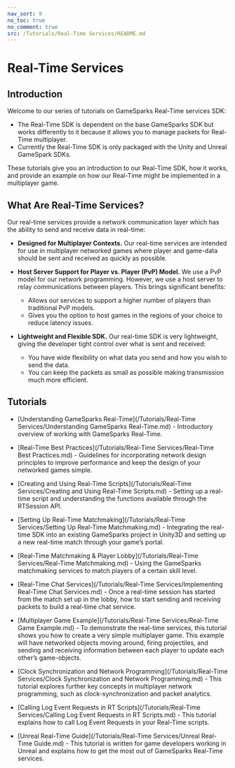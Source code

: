```yaml
---
nav_sort: 9
no_toc: true
no_comment: true
src: /Tutorials/Real-Time Services/README.md
---
```


# Real-Time Services

## Introduction

Welcome to our series of tutorials on GameSparks Real-Time services SDK:
* The Real-Time SDK is dependent on the base GameSparks SDK but works differently to it because it allows you to manage packets for Real-Time multiplayer.
* Currently the Real-Time SDK is only packaged with the Unity and Unreal GameSpark SDKs.  

These tutorials give you an introduction to our Real-Time SDK, how it works, and provide an example on how our Real-Time might be implemented in a multiplayer game.


## What Are Real-Time Services?

Our real-time services provide a network communication layer which has the ability to send and receive data in real-time:

* **Designed for Multiplayer Contexts.** Our real-time services are intended for use in multiplayer networked games where player and game-data should be sent and received as quickly as possible.

* **Host Server Support for Player vs. Player (PvP) Model.** We use a PvP model for our network programming. However, we use a host server to relay communications between players. This brings significant benefits:
  * Allows our services to support a higher number of players than traditional PvP models.
  * Gives you the option to host games in the regions of your choice to reduce latency issues.

* **Lightweight and Flexible SDK.** Our real-time SDK is very lightweight, giving the developer tight control over what is sent and received:
  * You have wide flexibility on what data you send and how you wish to send the data.
  * You can keep the packets as small as possible making transmission much more efficient.

## Tutorials

* [Understanding GameSparks Real-Time](/Tutorials/Real-Time Services/Understanding GameSparks Real-Time.md) - Introductory overview of working with GameSparks Real-Time.
* [Real-Time Best Practices](/Tutorials/Real-Time Services/Real-Time Best Practices.md) - Guidelines for incorporating network design principles to improve performance and keep the design of your networked games simple.
* [Creating and Using Real-Time Scripts](/Tutorials/Real-Time Services/Creating and Using Real-Time Scripts.md) - Setting up a real-time script and understanding the functions available through the RTSession API.
* [Setting Up Real-Time Matchmaking](/Tutorials/Real-Time Services/Setting Up Real-Time Matchmaking.md) - Integrating the real-time SDK into an existing GameSparks project in Unity3D and setting up a new real-time match through your game’s portal.

* [Real-Time Matchmaking & Player Lobby](/Tutorials/Real-Time Services/Real-Time Matchmaking.md) - Using the GameSparks matchmaking services to match players of a certain skill level.

* [Real-Time Chat Services](/Tutorials/Real-Time Services/Implementing Real-Time Chat Services.md) - Once a real-time session has started from the match set up in the lobby, how to start sending and receiving packets to build a real-time chat service.

* [Multiplayer Game Example](/Tutorials/Real-Time Services/Real-Time Game Example.md) - To demonstrate the real-time services, this tutorial shows you how to create a very simple multiplayer game. This example will have networked objects moving around, firing projectiles, and sending and receiving information between each player to update each other’s game-objects.

* [Clock Synchronization and Network Programming](/Tutorials/Real-Time Services/Clock Synchronization and Network Programming.md) - This tutorial explores further key concepts in multiplayer network programming, such as clock-synchronization and packet analytics.

* [Calling Log Event Requests in RT Scripts](/Tutorials/Real-Time Services/Calling Log Event Requests in RT Scripts.md) - This tutorial explains how to call Log Event Requests in your Real-Time scripts.

* [Unreal Real-Time Guide](/Tutorials/Real-Time Services/Unreal Real-Time Guide.md) - This tutorial is written for game developers working in Unreal and explains how to get the most out of GameSparks Real-Time services.
